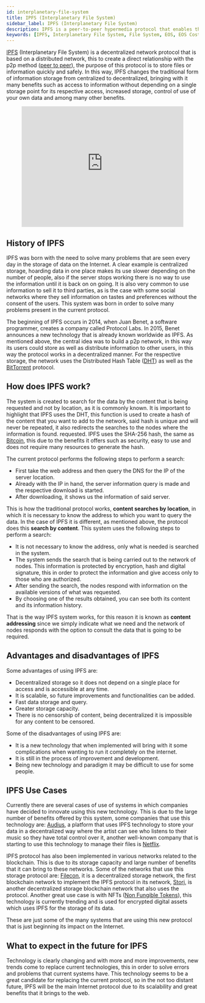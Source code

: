 ```yaml
---
id: interplanetary-file-system
title: IPFS (Interplanetary File System)
sidebar_label: IPFS (Interplanetary File System)
description: IPFS is a peer-to-peer hypermedia protocol that enables the exchange of information between computers on the Internet.
keywords: [IPFS, Interplanetary File System, File System, EOS, EOS Costa Rica, What is IPFS, What is IPFS For]
---
```


[IPFS](https://ipfs.io/) (Interplanetary File System) is a decentralized network protocol that is based on a distributed network, this to create a direct relationship with the p2p method ([peer to peer](https://es.wikipedia.org/wiki/Peer-to-peer)), the purpose of this protocol is to store files or information quickly and safely. In this way, IPFS changes the traditional form of information storage from centralized to decentralized, bringing with it many benefits such as access to information without depending on a single storage point for its respective access, increased storage, control of use of your own data and among many other benefits.

<figure 
  class="video_container">
  <iframe
   width="100%" height="315" src="https://www.youtube.com/embed/5Uj6uR3fp-U" frameborder="0" allowfullscreen="true">
  </iframe>
</figure>

## History of IPFS

IPFS was born with the need to solve many problems that are seen every day in the storage of data on the Internet. A clear example is centralized storage, hoarding data in one place makes its use slower depending on the number of people, also if the server stops working there is no way to use the information until it is back on on going. It is also very common to use information to sell it to third parties, as is the case with some social networks where they sell information on tastes and preferences without the consent of the users. This system was born in order to solve many problems present in the current protocol.

The beginning of IPFS occurs in 2014, when Juan Benet, a software programmer, creates a company called Protocol Labs. In 2015, Benet announces a new technology that is already known worldwide as IPFS. As mentioned above, the central idea was to build a p2p network, in this way its users could store as well as distribute information to other users, in this way the protocol works in a decentralized manner. For the respective storage, the network uses the Distributed Hash Table ([DHT](https://es.wikipedia.org/wiki/Tabla_de_hash_distribuida)) as well as the [BitTorrent](https://es.wikipedia.org/wiki/BitTorrent) protocol. 


## How does IPFS work?

The system is created to search for the data by the content that is being requested and not by location, as it is commonly known. It is important to highlight that IPFS uses the DHT, this function is used to create a hash of the content that you want to add to the network, said hash is unique and will never be repeated, it also redirects the searches to the nodes where the information is found. requested. IPFS uses the SHA-256 hash, the same as [Bitcoin](https://www.newscientist.com/definition/bitcoin/), this due to the benefits it offers such as security, easy to use and does not require many resources to generate the hash.

The current protocol performs the following steps to perform a search:

- First take the web address and then query the DNS for the IP of the server location.
- Already with the IP in hand, the server information query is made and the respective download is started.
- After downloading, it shows us the information of said server.

This is how the traditional protocol works, **content searches by location**, in which it is necessary to know the address to which you want to query the data. In the case of IPFS it is different, as mentioned above, the protocol does this **search by content**. This system uses the following steps to perform a search:

- It is not necessary to know the address, only what is needed is searched in the system.
- The system sends the search that is being carried out to the network of nodes. This information is protected by encryption, hash and digital signature, this in order to protect the information and give access only to those who are authorized.
- After sending the search, the nodes respond with information on the available versions of what was requested.
- By choosing one of the results obtained, you can see both its content and its information history.

That is the way IPFS system works, for this reason it is known as **content addressing** since we simply indicate what we need and the network of nodes responds with the option to consult the data that is going to be required.

## Advantages and disadvantages of IPFS

Some advantages of using IPFS are:

- Decentralized storage so it does not depend on a single place for access and is accessible at any time.
- It is scalable, so future improvements and functionalities can be added.
- Fast data storage and query.
- Greater storage capacity.
- There is no censorship of content, being decentralized it is impossible for any content to be censored.

Some of the disadvantages of using IPFS are:
- It is a new technology that when implemented will bring with it some complications when wanting to run it completely on the internet.
- It is still in the process of improvement and development.
- Being new technology and paradigm it may be difficult to use for some people.

## IPFS Use Cases

Currently there are several cases of use of systems in which companies have decided to innovate using this new technology. This is due to the large number of benefits offered by this system, some companies that use this technology are: [Audius](https://audius.co/), a platform that uses IPFS technology to store your data in a decentralized way where the artist can see who listens to their music so they have total control over it, another well-known company that is starting to use this technology to manage their files is [Netflix](https://www.netflix.com/).

IPFS protocol has also been implemented in various networks related to the blockchain. This is due to its storage capacity and large number of benefits that it can bring to these networks. Some of the networks that use this storage protocol are: [Filecon](https://filecoin.io/), it is a decentralized storage network, the first blockchain network to implement the IPFS protocol in its network, [Storj](https://www.storj.io/), is another decentralized storage blockchain network that also uses the protocol. Another great use case is with NFTs ([Non Fungible Tokens](https://guide.eoscostarica.io/docs/eos-learn/nfts-on-eosio/)), this technology is currently trending and is used for encrypted digital assets which uses IPFS for the storage of its data.

These are just some of the many systems that are using this new protocol that is just beginning its impact on the Internet.

## What to expect in the future for IPFS

Technology is clearly changing and with more and more improvements, new trends come to replace current technologies, this in order to solve errors and problems that current systems have. This technology seems to be a great candidate for replacing the current protocol, so in the not too distant future, IPFS will be the main Internet protocol due to its scalability and great benefits that it brings to the web.
